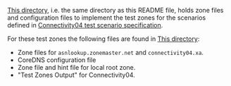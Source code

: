 [This directory](.), i.e. the same directory as this README file, holds zone
files and configuration files to implement the test zones for the scenarios
defined in [Connectivity04 test scenario specification].

For these test zones the following files are found in [This directory](.):
* Zone files for `asnlookup.zonemaster.net` and `connectivity04.xa`.
* CoreDNS configuration file
* Zone file and hint file for local root zone.
* "Test Zones Output" for Connectivity04.


[Connectivity04 test scenario specification]:          ../../../docs/public/specifications/test-zones/Connectivity-TP/connectivity04.md
